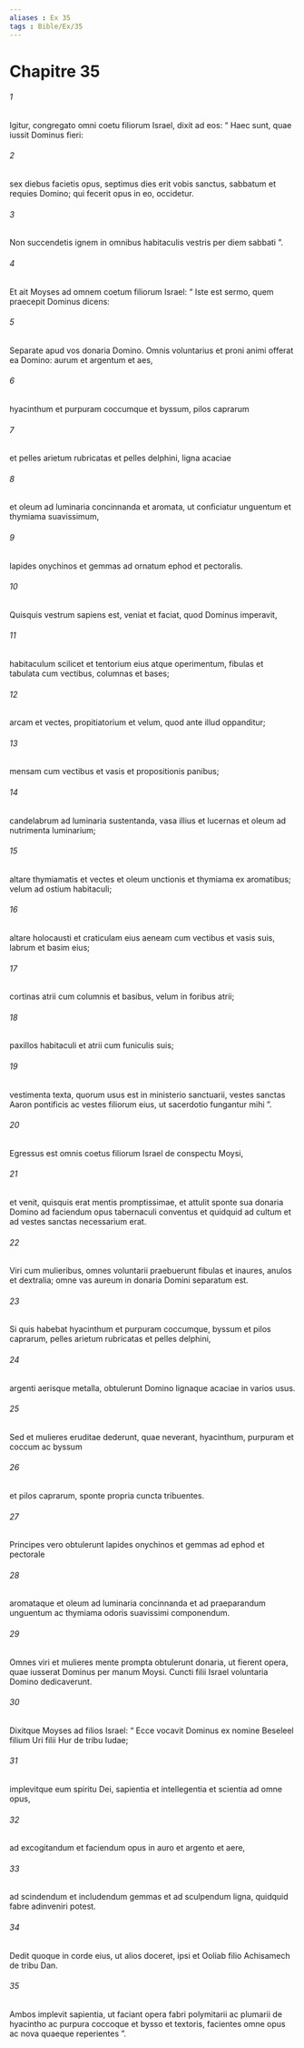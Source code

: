 ```yaml
---
aliases : Ex 35
tags : Bible/Ex/35
---
```


# Chapitre 35

###### 1
Igitur, congregato omni coetu filiorum Israel, dixit ad eos: “ Haec sunt, quae iussit Dominus fieri: 
###### 2
sex diebus facietis opus, septimus dies erit vobis sanctus, sabbatum et requies Domino; qui fecerit opus in eo, occidetur. 
###### 3
Non succendetis ignem in omnibus habitaculis vestris per diem sabbati ”.
###### 4
Et ait Moyses ad omnem coetum filiorum Israel: “ Iste est sermo, quem praecepit Dominus dicens: 
###### 5
Separate apud vos donaria Domino. Omnis voluntarius et proni animi offerat ea Domino: aurum et argentum et aes, 
###### 6
hyacinthum et purpuram coccumque et byssum, pilos caprarum 
###### 7
et pelles arietum rubricatas et pelles delphini, ligna acaciae 
###### 8
et oleum ad luminaria concinnanda et aromata, ut conficiatur unguentum et thymiama suavissimum, 
###### 9
lapides onychinos et gemmas ad ornatum ephod et pectoralis.
###### 10
Quisquis vestrum sapiens est, veniat et faciat, quod Dominus imperavit, 
###### 11
habitaculum scilicet et tentorium eius atque operimentum, fibulas et tabulata cum vectibus, columnas et bases; 
###### 12
arcam et vectes, propitiatorium et velum, quod ante illud oppanditur; 
###### 13
mensam cum vectibus et vasis et propositionis panibus; 
###### 14
candelabrum ad luminaria sustentanda, vasa illius et lucernas et oleum ad nutrimenta luminarium; 
###### 15
altare thymiamatis et vectes et oleum unctionis et thymiama ex aromatibus; velum ad ostium habitaculi; 
###### 16
altare holocausti et craticulam eius aeneam cum vectibus et vasis suis, labrum et basim eius; 
###### 17
cortinas atrii cum columnis et basibus, velum in foribus atrii; 
###### 18
paxillos habitaculi et atrii cum funiculis suis; 
###### 19
vestimenta texta, quorum usus est in ministerio sanctuarii, vestes sanctas Aaron pontificis ac vestes filiorum eius, ut sacerdotio fungantur mihi ”.
###### 20
Egressus est omnis coetus filiorum Israel de conspectu Moysi, 
###### 21
et venit, quisquis erat mentis promptissimae, et attulit sponte sua donaria Domino ad faciendum opus tabernaculi conventus et quidquid ad cultum et ad vestes sanctas necessarium erat. 
###### 22
Viri cum mulieribus, omnes voluntarii praebuerunt fibulas et inaures, anulos et dextralia; omne vas aureum in donaria Domini separatum est. 
###### 23
Si quis habebat hyacinthum et purpuram coccumque, byssum et pilos caprarum, pelles arietum rubricatas et pelles delphini, 
###### 24
argenti aerisque metalla, obtulerunt Domino lignaque acaciae in varios usus.
###### 25
Sed et mulieres eruditae dederunt, quae neverant, hyacinthum, purpuram et coccum ac byssum 
###### 26
et pilos caprarum, sponte propria cuncta tribuentes. 
###### 27
Principes vero obtulerunt lapides onychinos et gemmas ad ephod et pectorale 
###### 28
aromataque et oleum ad luminaria concinnanda et ad praeparandum unguentum ac thymiama odoris suavissimi componendum. 
###### 29
Omnes viri et mulieres mente prompta obtulerunt donaria, ut fierent opera, quae iusserat Dominus per manum Moysi. Cuncti filii Israel voluntaria Domino dedicaverunt.
###### 30
Dixitque Moyses ad filios Israel: “ Ecce vocavit Dominus ex nomine Beseleel filium Uri filii Hur de tribu Iudae; 
###### 31
implevitque eum spiritu Dei, sapientia et intellegentia et scientia ad omne opus, 
###### 32
ad excogitandum et faciendum opus in auro et argento et aere, 
###### 33
ad scindendum et includendum gemmas et ad sculpendum ligna, quidquid fabre adinveniri potest. 
###### 34
Dedit quoque in corde eius, ut alios doceret, ipsi et Ooliab filio Achisamech de tribu Dan. 
###### 35
Ambos implevit sapientia, ut faciant opera fabri polymitarii ac plumarii de hyacintho ac purpura coccoque et bysso et textoris, facientes omne opus ac nova quaeque reperientes ”.
